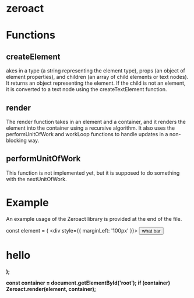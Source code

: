 # zeroact

# Functions

## createElement

akes in a type (a string representing the element type), props (an object of
element properties), and children (an array of child elements or text nodes). It
returns an object representing the element. If the child is not an element, it
is converted to a text node using the createTextElement function.

## render

The render function takes in an element and a container, and it renders the
element into the container using a recursive algorithm. It also uses the
performUnitOfWork and workLoop functions to handle updates in a non-blocking
way.

## performUnitOfWork

This function is not implemented yet, but it is supposed to do something with
the nextUnitOfWork.

# Example

An example usage of the Zeroact library is provided at the end of the file.

const element = ( <div style={{ marginLeft: '100px' }}> <button id="foo"> what
<a>bar</a> <b /> </button> <div> <h1>hello</h1> </div> </div> );

const container = document.getElementById('root'); if (container)
Zeroact.render(element, container);
